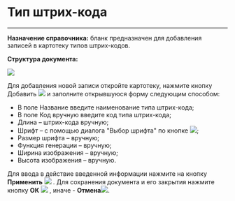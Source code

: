 ﻿# Тип штрих-кода
_ _ _ _ _


**Назначение справочника:** бланк предназначен для добавления записей в картотеку типов штрих-кодов.

**Структура документа:**

![](topic:.AddFiles.Screenshot_2603.jpg)


Для добавления новой записи откройте картотеку, нажмите кнопку Добавить ![](topic:SCM.AddFiles.Btn_Add.png) и заполните открывшуюся форму следующим способом:

* В поле Название введите наименование типа штрих-кода;
* В поле Код вручную введите код типа штрих-кода;
* Длина – штрих-кода вручную;
* Шрифт – с помощью диалога "Выбор шрифта" по кнопке ![](topic:Com.AddFiles.Btn_select.png);
* Размер шрифта – вручную;
* Функция генерации – вручную;
* Ширина изображения – вручную;
* Высота изображения – вручную.

Для ввода в действие введенной информации нажмите на кнопку **Применить** ![](topic:SCM.AddFiles.Btn_OK.png) .
Для сохранения документа и его закрытия нажмите кнопку **ОК**
![](topic:SCM.AddFiles.Btn_Post.png) , иначе  -  **Отмена**![](topic:SCM.AddFiles.BtnCloseCancel.png).


